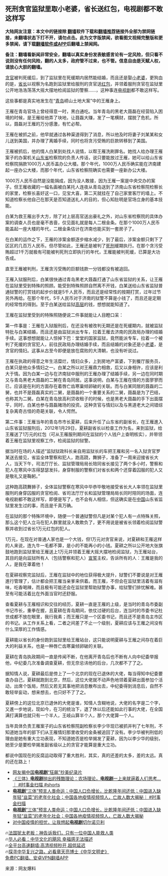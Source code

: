  <!-- 面包屑导航 --> <h2>死刑贪官监狱里取小老婆，省长送红包，电视剧都不敢这样写</h2> <p class="notice"><b>大陆网友注意：本文中的链接除 <a href="https://github.com/bannedbook/fanqiang" >翻墙</a>软件下载和<a href="https://github.com/killgcd/justmysocks/blob/master/README.md">翻墙推荐</a>链接外全部为禁网链接，未翻墙状态下打不开，请勿点击。此为文字版禁闻，欲看图文视频完整版和更多禁闻，请下载<a href="https://github.com/bannedbook/fanqiang">翻墙软件或APP</a>后翻墙上禁闻网。</p><p>备注：翻墙看新闻非常安全，翻墙以真实身份发表敏感言论有一定风险，但只看不说则没有任何风险，翻的人太多，政府管不过来，也不管。信息自由是天赋人权，请放心大胆的翻墙。</b></p>  <div class="entry"> <p><a href="https://www.bannedbook.org/bnews/tag/%e8%b4%aa%e5%ae%98/" class="st_tag internal_tag" rel="tag" title="标签 贪官 下的日志">贪官</a>被判死缓后，到了监狱里在死缓期内居然能结婚，而且还是娶<a href="https://www.bannedbook.org/bnews/tag/%E5%B0%8F%E8%80%81%E5%A9%86/" class="st_tag internal_tag" rel="tag" title="标签 小老婆 下的日志">小老婆</a>，更狗血的是，<a href="https://www.bannedbook.org/bnews/tag/%E7%9C%81%E9%95%BF/" class="st_tag internal_tag" rel="tag" title="标签 省长 下的日志">省长</a>以视察为名跑到监狱里给服刑的贪官送<a href="https://www.bannedbook.org/bnews/tag/%E7%BA%A2%E5%8C%85/" class="st_tag internal_tag" rel="tag" title="标签 红包 下的日志">红包</a>，并领着服刑贪官在监狱里公开地浩浩荡荡大摇大摆地检阅监狱的警察……，这种事连<a href="https://www.bannedbook.org/bnews/tag/%E7%94%B5%E8%A7%86%E5%89%A7/" class="st_tag internal_tag" rel="tag" title="标签 电视剧 下的日志">电视剧</a>都不敢这样写。</p> <p>这些事都是真实地发生在“<a href="https://www.bannedbook.org/bnews/tag/%e9%9d%92%e5%b2%9b/" class="st_tag internal_tag" rel="tag" title="标签 青岛 下的日志">青岛</a>崂山土地大案”中的王雁身上。</p> <p>王雁在青岛官场上曾经得意一时，黑白通吃。当年青岛的黑老大聂磊在经营陷入困境的时候，是王雁给他弄了块地，让聂磊大赚，发了一笔横财，摆脱了危机，所以，聂磊对王雁的万分感激，有忙必帮。</p> <p>王雁在被抓之前，他早就通过各种渠道得到了消息，所以他及时将妻子刘某某和女儿送到美国，并办理了离婚手续，同时也将贪污受贿的巨款转移到了美国。</p> <p>王雁被抓后，他的情人白某到处找人说情，以帮王雁洗刷罪名。她找人给办理王雁案子的办案机关<a href="https://www.bannedbook.org/bnews/tag/%E5%B1%B1%E4%B8%9C%E7%9C%81/" class="st_tag internal_tag" rel="tag" title="标签 山东省 下的日志">山东省</a>检察院的负责人传话，说只要能放过王雁，她可以给山东省检察院捐款1000万人民币盖办公大楼。那个年代，1000万人民币确实能在济南建起一座办公大楼，而那个年代，山东省检察院确实也需要一座新办公大楼。</p> <p>1000万人民币自然是没能捐成，因为没人敢接，因为王雁一案是中央交办的案子。但王雁收藏的一幅名画被白某托人连夜从青岛送到了济南山东省检察院检察长的家里，检察长喜好这一口，见宝大喜，第二天就挂在了自己家里客厅的墙上。不知道检察长他自己在那天是否知道送礼人的目的，但心知肚明是官场立身的基本技能。</p> <p>白某为救王雁出手大方，除了对上层高官送出豪礼之外，对山东省检察院的具体办案的调查人员也是毫不吝啬，仅见面礼就是每人二根金条。在那个1000万人民币能盖起一座大楼的年代，二根金条估计在济南也能买到一套房子了。</p>  <p>在白某的运作之下，王雁的涉案金额逐步缩水减少，到了最后，涉案金额只剩下了区区的几百万人民币。但尽管如此，王雁还是被判了<a href="https://www.bannedbook.org/bnews/tag/%E6%AD%BB%E5%88%91/" class="st_tag internal_tag" rel="tag" title="标签 死刑 下的日志">死刑</a>缓期执行。在那个贪污受贿超过1千万就极有可能被判死刑立即执行的年代，王雁能被判死缓，已算是大功告成。</p> <p>直至王雁被判刑，王雁贪污受贿的巨额钱款一分钱都没有被追回。</p> <p>王雁入狱服刑后，白某很快通过青岛黑老大聂磊打通了山东省监狱的关系，让王雁在监狱里受到特殊的照顾。能受到特殊照顾自然离不开钱，白某送给山东省监狱普通狱警的打赏钱的起步价就是5千人民币，而且还是经常性的按期打赏，过年过节另外再给。在那个年代，5千人民币对于济南的狱警不算是小钱了，而且还是定期的经常性的得到。至于白某送给监狱<span class='wp_keywordlink_affiliate'><a href="https://www.bannedbook.org/bnews/ccpdope/" title="中共高层内幕" target="_blank">高层</a></span>的钱，想想就能知道了。</p> <p>王雁在监狱里受到的特殊照随便说二件事就能让人目瞪口呆：</p> <p>第一件事是：王雁在入狱服刑后，在还没有被改判无期还是在死缓期内，就被监狱特批与白某结婚，而且还是由监狱派出专车，拉着王雁去济南的民政局办理的结婚手续。这事想想就能让人惊掉下巴：堂堂的国家监狱，竟然能派专车，拉着一个被判了死缓的贪官犯人，前往民政局办理结婚手续，而且结婚的对象还是小<a href="https://www.bannedbook.org/bnews/tag/%e8%80%81%e5%a9%86/" class="st_tag internal_tag" rel="tag" title="标签 老婆 下的日志">老婆</a>，是贪官的情妇。这事从古至今即便是放在腐败的大清朝，也没有听说过。</p> <p>王雁在执政的得意之年生活糜烂，情妇众多，上到房地产富婆，下到餐厅服务员，白某只是他众多情妇之一。白某之所以对王雁鼎力相救，后又以身相许，应该是利大于情。因为白某一边与在济南狱中服刑的王雁办理了结婚手续，另一边在同时期又与青岛黑老大聂磊的二舅在青岛同居。这事说明，白某与王雁在情的方面寥寥而已，应该是在利的方面存在着唇亡齿寒巢倾卵破的关联。而与白某同居的聂磊的二舅，也并不是聂磊真实的二舅，是聂磊的一个重要关系的二舅，聂磊是为了巴结，也称其为二舅。白某在青岛放高利贷收租子的时候，也是黑老大聂磊的手下出面摆平，同时，白某也参与聂磊赌场的投资。这种贪官与情妇以及与黑道老大之间错综复杂离奇古怪的奇葩关联，令人愕然。</p> <p>第二件事：王雁当年的青岛市市长夏耕，后来升任了山东省的副省长，在王雁進入山东省监狱服刑后，2012年1月29日，夏耕副省长以检查工作为名，来到监狱，给王雁送了1万元的红包（可从王雁服刑期间在监狱的个人钱户上查明核实），并带领着王雁在监狱里视察工作，检阅监狱的狱警。</p>  <p>据当时在场的人描述“监狱狱政科长亲自用监狱长的车把王雁和另一名入狱贪官罗某送去接见，省监全体警察和犯人，跑高跷，舞狮子，准备了一周来迎接省长大人，当天下午，司法厅厅长、监狱管理局局长陪同省长接见了两个多小时，警察和犯人在寒风中冻得瑟瑟发抖，身穿制服的警察们对省长和两个还穿着囚服的犯人又是敬礼又是鞠躬。”</p> <p>这种跑高跷舞狮子，全体监狱警察在寒风中毕恭毕敬地接受省长大人率领在监狱里服刑的身穿囚服的贪官检阅、省司法厅厅长和监狱管理局局长同时陪同的场面，连电视剧都不敢这样写，即便是写了，也不会有人相信，但这确实是在<span class='wp_keywordlink_affiliate'><a href="https://www.bannedbook.org/" title="中国" target="_blank">中国</a></span>山东省监狱里发生过的事，而且是千真万确。</p> <p>在监狱的那个特殊环境中，随便一个普通狱警但凡是对某个犯人有一点特殊关照，那么这个犯人立马在犯人群里就没人敢欺负了，更不用说是被省长领着检阅监狱警察并收到过省长1万元红包的犯人。</p> <p>1万元，在现在对普通人家也是一个大钱，但1万元对贪官来说，对夏耕和王雁这样的人来说，连九牛一毛都不算，是小的不能再小的小钱。夏耕之所以公开地大张旗鼓地跑到监狱里给王雁送上1万元并领着王雁大摇大摆地检阅监狱，为王雁站台，其目的是向监狱所有人（包括警察和犯人）<span class='wp_keywordlink'><a href="https://www.bannedbook.org/forum5/topic17.html" title="宣誓与预言" target="_blank">宣誓</a></span>主权，告诉所有的人：王雁是我的人，是我在罩着他！</p> <p>在夏耕视察完监狱后，王雁在监狱中的地位获得极大提升，狱警们不要说是对王雁進行管理了，估计都会把王雁当亲爹来供着。而王雁，不但会在监狱里活着有滋有味，吃香喝辣，而且极有可能还会在监狱里帮助狱警办事，给狱警们排忧解难。甚至有可能活着比在外面当官时还舒服。</p> <p>查看夏耕与王雁相识和交往的经历，夏耕一直是王雁的上级，是当时的青岛市委副书记市长，重拳在握，且夏耕在青岛期间，依仗过硬的后台，连当时的市委书记杜世成都不放在眼里，我行我素；而王雁只是一个区委书记，而且还不是青岛主市区的书记。从工作关系上看，二者之间差了不止一个级别，夏耕应该与王雁之间没有什么深厚的工作情感。</p> <p>夏耕能以省长的身份跑到监狱里给王雁站台，这只能说明夏耕与王雁之间存在着巨大的利益关系，也是一种唇亡齿寒巢倾卵破的关联。</p>  <p>夏耕在青岛执政期间一直是传闻不断，在他离开青岛后也不断有人向中纪委举报他，中纪委几次准备调查夏耕，但无奈忌讳他的后台，几次都不了了之。</p> <p>据知情人说，夏耕最后是傍上了一个北京的现在已退休的大佬，每当得知中纪委要查办自己，夏耕就跑到北京，然后，这位大佬就不动声色地领着夏耕出面参加个活动，出席个饭局，然后又若无其事地把消息散布出去，中纪委得到消息后，自然不敢轻举妄动，想来想去，也只好不了了之。</p> <p>夏耕傍上的这位北京已退休的大佬是谁，知情人含糊地说，大佬的名字是二个字，又進一步地说，现如今，在习的统治下，退了休以后还能如此行事的大佬，在全国满打满算也就只有一个半人，王岐山算半个人，那个大佬算一个人。</p> <p>当年具体负责王雁案子的山东省检察院副检察长李少华现已被抓并判了七年刑，不知道她当年的部下们从王雁情妇那里收受的金条被追回了没有。李少华被判刑低的理由是她有重大立功表现，不知道她否是检举揭发了夏耕，因为以李少华的级别，她至少是要检举揭发副省级以上的贪官才能算是重大立功。</p> <p>都说中国现在的反腐运动取得了重大胜利，其实，真的还差的太多，差的太远。真的还在路上！</p> <!--<div id="taboola-mid-1"></div>--><ul class='op-related-articles' title='相关阅读'> <li><a href='https://www.bannedbook.org/bnews/ssgc/20230212/1847557.html' target='_blank'>网友揭中国<b>电视剧</b>“狂飙”抄美纪录片</a></li> <li><a href='https://www.bannedbook.org/bnews/sohnews/20230119/1838134.html' target='_blank'>《三体》<b>电视剧</b>抛出的残酷理论：农场理论，<b>电视剧</b>一上来就逼着人们思考...｜ #时事金扫描 #shorts</a></li> <li><a href='https://www.bannedbook.org/bnews/sohnews/20230119/1838116.html' target='_blank'><b>电视剧</b>“三体”预言人类命运；中国人口负增长，比乾隆年间还低；中国进入缺年轻“韭菜”的老年化社会；中国各地疫情视频惊人，亡故人数大揭秘｜ #时事金扫描</a></li> <li><a href='https://www.bannedbook.org/bnews/sohnews/20230118/1837997.html' target='_blank'><b>电视剧</b>“三体”预言人类命运；中国人口负增长，比乾隆年间还低；中国进入缺年轻“韭菜”的老年化社会；中国各地疫情视频惊人，亡故人数大揭秘</a></li> <li><a href='https://www.bannedbook.org/bnews/comments/20230102/1831029.html' target='_blank'>对中国疫情的担忧，让我想起<b>电视剧</b>切尔诺贝利</a></li> </ul> <p class="texttj"> 🔥<a href="https://www.bannedbook.org/bnews/ssgc/20230219/1850782.html" target="_blank">法国犹太老板：神告诉我们，只有一位中国人能救人类</a><br/> 🔥<a href="https://www.bannedbook.org/bnews/comments/20220220/1694796.html" target="_blank">华人必看：中华文化的飓风 幸福感无法描述</a><br/> 🔥<a href="https://github.com/bannedbook/fanqiang/wiki/V2ray%E6%9C%BA%E5%9C%BA" target="_blank">全平台高速翻墙:高清视频秒开,超低延迟</a><br/> 🔥<a href="https://www.bannedbook.org/bnews/comments/20220808/1768773.html" target="_blank">探寻中华复兴之路，必看章天亮博士《中华文明史》</a><br/> <a href="https://github.com/bannedbook/fanqiang/wiki/%E7%A6%81%E9%97%BB%E7%BD%91%E5%AE%89%E5%8D%93%E7%BF%BB%E5%A2%99%E6%96%B0%E9%97%BBAPP" target="_blank">免费PC翻墙、安卓VPN翻墙APP</a><br/> </p><p>来源：网友爆料</p> <a name='sharetosocial'></a> <div style="margin-bottom:5px;padding-bottom:5px;clear:both"> <div id="archive-pix-1" class="banner-ads"> <!-- AuctionX Display platform tag START --> <div id="27602x728x90x621x_ADSLOT1" clicktrack="%%CLICK_URL_ESC%%"></div>  <!-- AuctionX Display platform tag END --> </div> <div id="archive-pix-2" class="banner-ads"> <!-- AuctionX Display platform tag START --> <div id="27556x300x250x621x_ADSLOT1" clicktrack="%%CLICK_URL_ESC%%" style="margin:0 auto;text-align:center"></div>  <!-- AuctionX Display platform tag END --> </div> </div>  <div id="archive-pix-1" class="banner-ads"> <!-- AuctionX Display platform tag START --> <div id="27603x728x90x621x_ADSLOT1" clicktrack="%%CLICK_URL_ESC%%"></div>  <!-- AuctionX Display platform tag END --> </div> </div><!--END ENTRY--> 